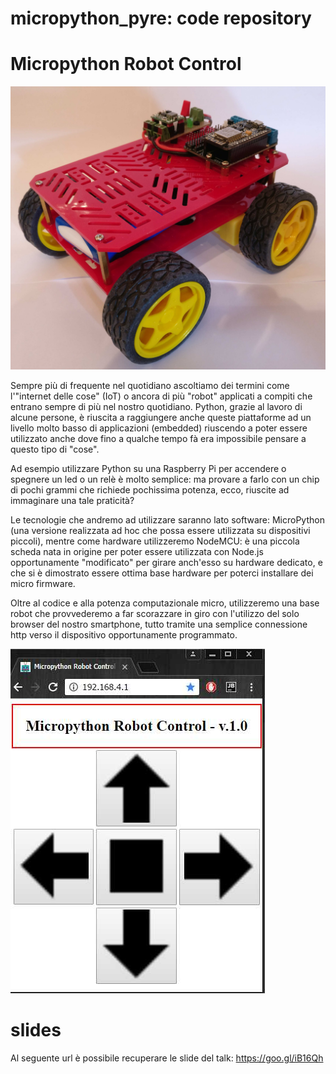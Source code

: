 # micropython_pyre: code repository 

# Micropython Robot Control

![NodeMCU Robot](nodemcu_robot.jpg?raw=true "NodeMCU Robot")

Sempre più di frequente nel quotidiano ascoltiamo dei termini come l'"internet delle cose" (IoT) o ancora di più "robot" applicati a compiti che entrano sempre di più nel nostro quotidiano. Python, grazie al lavoro di alcune persone, è riuscita a raggiungere anche queste piattaforme ad un livello molto basso di applicazioni (embedded) riuscendo a poter essere utilizzato anche dove fino a qualche tempo fà era impossibile pensare a questo tipo di "cose".

Ad esempio utilizzare Python su una Raspberry Pi per accendere o spegnere un led o un relè è molto semplice: ma provare a farlo con un chip di pochi grammi che richiede pochissima potenza, ecco, riuscite ad immaginare una tale praticità?

Le tecnologie che andremo ad utilizzare saranno lato software: MicroPython (una versione realizzata ad hoc che possa essere utilizzata su dispositivi piccoli), mentre come hardware utilizzeremo NodeMCU: è una piccola scheda nata in origine per poter essere utilizzata con Node.js opportunamente "modificato" per girare anch'esso su hardware dedicato, e che si è dimostrato essere ottima base hardware per poterci installare dei micro firmware. 

Oltre al codice e alla potenza computazionale micro, utilizzeremo una base robot che provvederemo a far scorazzare in giro con l'utilizzo del solo browser del nostro smartphone, tutto tramite una semplice connessione http verso il dispositivo opportunamente programmato.

![MicroPython software interface](robot_control.jpg?raw=true "NodeMCU Robot Control")

# slides

Al seguente url è possibile recuperare le slide del talk: https://goo.gl/iB16Qh
